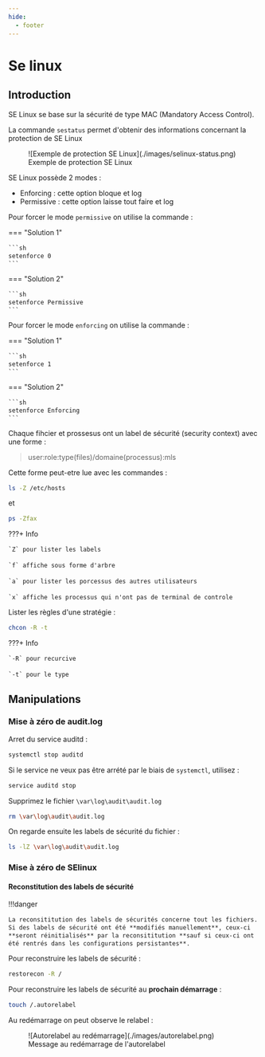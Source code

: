 ```yaml
---
hide:
  - footer
---
```


# Se linux

## Introduction

SE Linux se base sur la sécurité de type MAC (Mandatory Access Control).

La commande `sestatus` permet d'obtenir des informations concernant la protection de SE Linux

<figure markdown>
  ![Exemple de protection SE Linux](./images/selinux-status.png)
  <figcaption>Exemple de protection SE Linux</figcaption>
</figure>

SE Linux possède 2 modes :

- Enforcing : cette option bloque et log
- Permissive : cette option laisse tout faire et log

Pour forcer le mode `permissive` on utilise la commande :

=== "Solution 1"

    ```sh
    setenforce 0
    ```

=== "Solution 2"

    ```sh
    setenforce Permissive
    ```

Pour forcer le mode `enforcing` on utilise la commande :

=== "Solution 1"

    ```sh
    setenforce 1
    ```

=== "Solution 2"

    ```sh
    setenforce Enforcing
    ```

Chaque fihcier et prossesus ont un label de sécurité (security context) avec une forme : 

> user:role:type(files)/domaine(processus):mls

Cette forme peut-etre lue avec les commandes : 

```sh
ls -Z /etc/hosts
```

et 

```sh
ps -Zfax
```

???+ Info

    `Z` pour lister les labels

    `f` affiche sous forme d'arbre

    `a` pour lister les porcessus des autres utilisateurs

    `x` affiche les processus qui n'ont pas de terminal de controle


Lister les règles d'une stratégie :

```sh
chcon -R -t 
``` 

???+ Info 

    `-R` pour recurcive

    `-t` pour le type

## Manipulations

### Mise à zéro de audit.log

Arret du service auditd :

```sh
systemctl stop auditd
```

Si le service ne veux pas être arrété par le biais de `systemctl`, utilisez :

```sh
service auditd stop
```

Supprimez le fichier `\var\log\audit\audit.log`

```sh
rm \var\log\audit\audit.log
```

On regarde ensuite les labels de sécurité du fichier :

```sh
ls -lZ \var\log\audit\audit.log
```

### Mise à zéro de SElinux

#### Reconstitution des labels de sécurité

!!!danger

    La reconsititution des labels de sécurités concerne tout les fichiers. Si des labels de sécurité ont été **modifiés manuellement**, ceux-ci **seront réinitialisés** par la reconsititution **sauf si ceux-ci ont été rentrés dans les configurations persistantes**.

Pour reconstruire les labels de sécurité : 

```sh
restorecon -R /
```

Pour reconstruire les labels de sécurité au **prochain démarrage** :

```sh
touch /.autorelabel
```

Au redémarrage on peut observe le relabel :


<figure markdown>
  ![Autorelabel au redémarrage](./images/autorelabel.png)
  <figcaption>Message au redémarrage de l'autorelabel</figcaption>
</figure>

